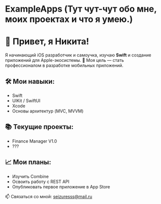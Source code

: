 # ExampleApps (Тут чут-чут обо мне, моих проектах и что я умею.)
# 👋 Привет, я Никита!

Я начинающий iOS разработчик и самоучка, изучаю **Swift** и создание приложений для Apple-экосистемы. 🎯 Моя цель — стать профессионалом в разработке мобильных приложений.

## 🛠️ Мои навыки:
- Swift
- UIKit / SwiftUI
- Xcode
- Основы архитектур (MVC, MVVM)

## 📚 Текущие проекты:
- Finance Manager V1.0
- ???

## 📈 Мои планы:
- Изучить Combine
- Освоить работу с REST API
- Опубликовать первое приложение в App Store

📫 Связаться со мной: [seizuresss@mail.ru](mailto:seizuresss@mail.ru)
